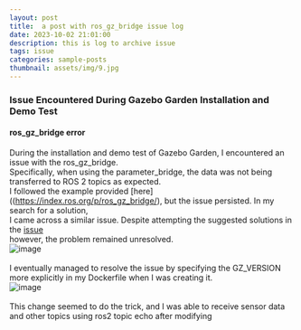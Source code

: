 ```yaml
---
layout: post
title:  a post with ros_gz_bridge issue log
date: 2023-10-02 21:01:00
description: this is log to archive issue
tags: issue
categories: sample-posts
thumbnail: assets/img/9.jpg
---  
```

### Issue Encountered During Gazebo Garden Installation and Demo Test  
#### ros_gz_bridge error  
During the installation and demo test of Gazebo Garden, I encountered an issue with the ros_gz_bridge.  
Specifically, when using the parameter_bridge, the data was not being transferred to ROS 2 topics as expected.  
I followed the example provided [here]((https://index.ros.org/p/ros_gz_bridge/), but the issue persisted. In my search for a solution,  
I came across a similar issue.  Despite attempting the suggested solutions in the [issue](https://github.com/gazebosim/ros_gz/issues/365)  
however, the problem remained unresolved.  
![image](https://github.com/sitb157/sitb157.github.io/assets/108820413/c42cfc6f-3917-47e1-b666-27478a023f12)<br/>  
I eventually managed to resolve the issue by specifying the GZ_VERSION more explicitly in my Dockerfile when I was creating it.  
![image](https://github.com/sitb157/sitb157.github.io/assets/108820413/4514ac9a-a82d-4b65-915c-d47f294b369e)<br/>  
This change seemed to do the trick, and I was able to receive sensor data and other topics using ros2 topic echo after modifying  
